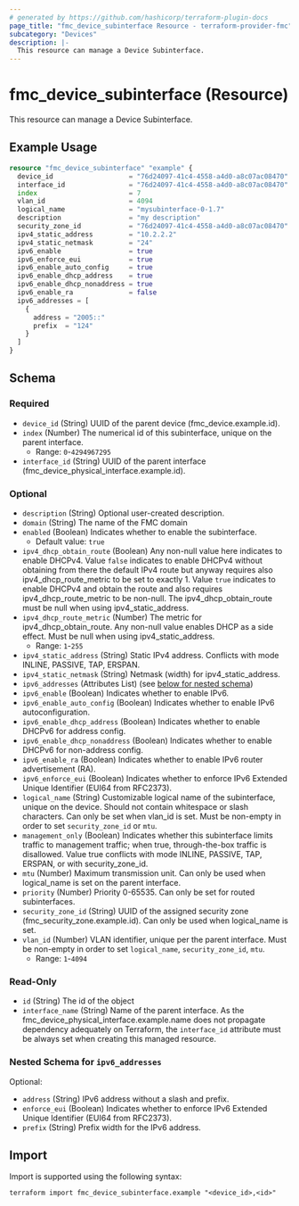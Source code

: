 ```yaml
---
# generated by https://github.com/hashicorp/terraform-plugin-docs
page_title: "fmc_device_subinterface Resource - terraform-provider-fmc"
subcategory: "Devices"
description: |-
  This resource can manage a Device Subinterface.
---
```


# fmc_device_subinterface (Resource)

This resource can manage a Device Subinterface.

## Example Usage

```terraform
resource "fmc_device_subinterface" "example" {
  device_id                   = "76d24097-41c4-4558-a4d0-a8c07ac08470"
  interface_id                = "76d24097-41c4-4558-a4d0-a8c07ac08470"
  index                       = 7
  vlan_id                     = 4094
  logical_name                = "mysubinterface-0-1.7"
  description                 = "my description"
  security_zone_id            = "76d24097-41c4-4558-a4d0-a8c07ac08470"
  ipv4_static_address         = "10.2.2.2"
  ipv4_static_netmask         = "24"
  ipv6_enable                 = true
  ipv6_enforce_eui            = true
  ipv6_enable_auto_config     = true
  ipv6_enable_dhcp_address    = true
  ipv6_enable_dhcp_nonaddress = true
  ipv6_enable_ra              = false
  ipv6_addresses = [
    {
      address = "2005::"
      prefix  = "124"
    }
  ]
}
```

<!-- schema generated by tfplugindocs -->
## Schema

### Required

- `device_id` (String) UUID of the parent device (fmc_device.example.id).
- `index` (Number) The numerical id of this subinterface, unique on the parent interface.
  - Range: `0`-`4294967295`
- `interface_id` (String) UUID of the parent interface (fmc_device_physical_interface.example.id).

### Optional

- `description` (String) Optional user-created description.
- `domain` (String) The name of the FMC domain
- `enabled` (Boolean) Indicates whether to enable the subinterface.
  - Default value: `true`
- `ipv4_dhcp_obtain_route` (Boolean) Any non-null value here indicates to enable DHCPv4. Value `false` indicates to enable DHCPv4 without obtaining from there the default IPv4 route but anyway requires also ipv4_dhcp_route_metric to be set to exactly 1. Value `true` indicates to enable DHCPv4 and obtain the route and also requires ipv4_dhcp_route_metric to be non-null. The ipv4_dhcp_obtain_route must be null when using ipv4_static_address.
- `ipv4_dhcp_route_metric` (Number) The metric for ipv4_dhcp_obtain_route. Any non-null value enables DHCP as a side effect. Must be null when using ipv4_static_address.
  - Range: `1`-`255`
- `ipv4_static_address` (String) Static IPv4 address. Conflicts with mode INLINE, PASSIVE, TAP, ERSPAN.
- `ipv4_static_netmask` (String) Netmask (width) for ipv4_static_address.
- `ipv6_addresses` (Attributes List) (see [below for nested schema](#nestedatt--ipv6_addresses))
- `ipv6_enable` (Boolean) Indicates whether to enable IPv6.
- `ipv6_enable_auto_config` (Boolean) Indicates whether to enable IPv6 autoconfiguration.
- `ipv6_enable_dhcp_address` (Boolean) Indicates whether to enable DHCPv6 for address config.
- `ipv6_enable_dhcp_nonaddress` (Boolean) Indicates whether to enable DHCPv6 for non-address config.
- `ipv6_enable_ra` (Boolean) Indicates whether to enable IPv6 router advertisement (RA).
- `ipv6_enforce_eui` (Boolean) Indicates whether to enforce IPv6 Extended Unique Identifier (EUI64 from RFC2373).
- `logical_name` (String) Customizable logical name of the subinterface, unique on the device. Should not contain whitespace or slash characters. Can only be set when vlan_id is set. Must be non-empty in order to set `security_zone_id` or `mtu`.
- `management_only` (Boolean) Indicates whether this subinterface limits traffic to management traffic; when true, through-the-box traffic is disallowed. Value true conflicts with mode INLINE, PASSIVE, TAP, ERSPAN, or with security_zone_id.
- `mtu` (Number) Maximum transmission unit. Can only be used when logical_name is set on the parent interface.
- `priority` (Number) Priority 0-65535. Can only be set for routed subinterfaces.
- `security_zone_id` (String) UUID of the assigned security zone (fmc_security_zone.example.id). Can only be used when logical_name is set.
- `vlan_id` (Number) VLAN identifier, unique per the parent interface. Must be non-empty in order to set `logical_name`, `security_zone_id`, `mtu`.
  - Range: `1`-`4094`

### Read-Only

- `id` (String) The id of the object
- `interface_name` (String) Name of the parent interface. As the fmc_device_physical_interface.example.name does not propagate dependency adequately on Terraform, the `interface_id` attribute must be always set when creating this managed resource.

<a id="nestedatt--ipv6_addresses"></a>
### Nested Schema for `ipv6_addresses`

Optional:

- `address` (String) IPv6 address without a slash and prefix.
- `enforce_eui` (Boolean) Indicates whether to enforce IPv6 Extended Unique Identifier (EUI64 from RFC2373).
- `prefix` (String) Prefix width for the IPv6 address.

## Import

Import is supported using the following syntax:

```shell
terraform import fmc_device_subinterface.example "<device_id>,<id>"
```
